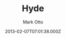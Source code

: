 ---
title: Hyde
github: 'https://github.com/poole/hyde'
demo: 'https://hyde.getpoole.com/'
author: Mark Otto
ssg:
  - Jekyll
cms:
  - No Cms
date: 2013-02-07T07:01:38.000Z
github_branch: master
description: A brazen two-column theme for Jekyll.
stale: true
---